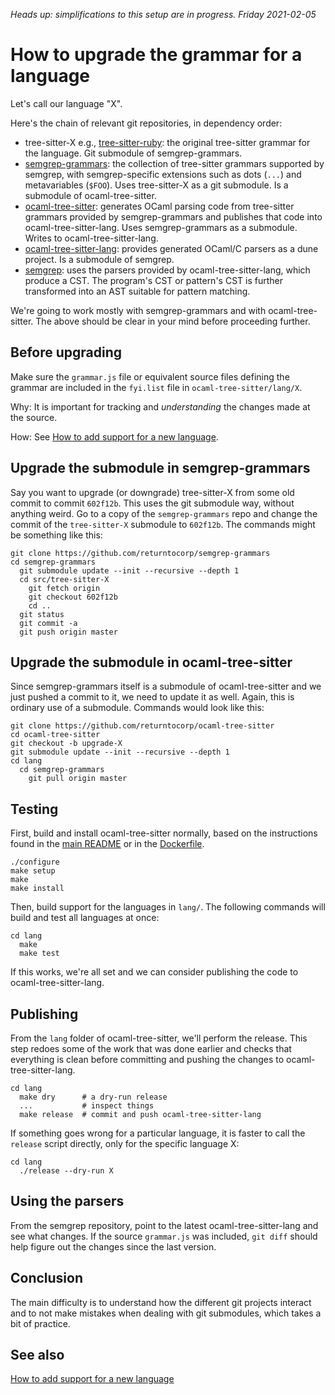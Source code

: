 *Heads up: simplifications to this setup are in progress. Friday 2021-02-05*

How to upgrade the grammar for a language
==

Let's call our language "X".

Here's the chain of relevant git repositories, in dependency order:

* tree-sitter-X e.g.,
  [tree-sitter-ruby](https://github.com/tree-sitter/tree-sitter-ruby):
  the original tree-sitter grammar for the language.
  Git submodule of semgrep-grammars.
* [semgrep-grammars](https://github.com/returntocorp/semgrep-grammars):
  the collection of tree-sitter grammars supported by semgrep,
  with semgrep-specific extensions such as dots (`...`) and
  metavariables (`$FOO`). Uses tree-sitter-X as a git submodule. Is a
  submodule of ocaml-tree-sitter.
* [ocaml-tree-sitter](https://github.com/returntocorp/ocaml-tree-sitter):
  generates OCaml parsing code from tree-sitter grammars provided by
  semgrep-grammars and publishes that code into
  ocaml-tree-sitter-lang. Uses semgrep-grammars as a submodule. Writes
  to ocaml-tree-sitter-lang.
* [ocaml-tree-sitter-lang](https://github.com/returntocorp/ocaml-tree-sitter-lang):
  provides generated OCaml/C parsers as a dune project. Is a submodule
  of semgrep.
* [semgrep](https://github.com/returntocorp/semgrep): uses the parsers
  provided by ocaml-tree-sitter-lang, which produce a CST. The
  program's CST or pattern's CST is further transformed into an AST
  suitable for pattern matching.

We're going to work mostly with semgrep-grammars and with
ocaml-tree-sitter. The above should be clear in your mind before
proceeding further.

Before upgrading
--

Make sure the `grammar.js` file or equivalent source files
defining the grammar are included in the `fyi.list` file in
`ocaml-tree-sitter/lang/X`.

Why: It is important for tracking and _understanding_ the changes made at the
source.

How: See [How to add support for a new language](adding-a-language.md).

Upgrade the submodule in semgrep-grammars
--

Say you want to upgrade (or downgrade) tree-sitter-X from some old
commit to commit `602f12b`. This uses the git submodule way, without
anything weird. Go to a copy of the `semgrep-grammars` repo and change
the commit of the `tree-sitter-X` submodule to `602f12b`. The commands
might be something like this:

```
git clone https://github.com/returntocorp/semgrep-grammars
cd semgrep-grammars
  git submodule update --init --recursive --depth 1
  cd src/tree-sitter-X
    git fetch origin
    git checkout 602f12b
    cd ..
  git status
  git commit -a
  git push origin master
```

Upgrade the submodule in ocaml-tree-sitter
--

Since semgrep-grammars itself is a submodule of ocaml-tree-sitter and
we just pushed a commit to it, we need to update it as well. Again,
this is ordinary use of a submodule. Commands would look like this:

```
git clone https://github.com/returntocorp/ocaml-tree-sitter
cd ocaml-tree-sitter
git checkout -b upgrade-X
git submodule update --init --recursive --depth 1
cd lang
  cd semgrep-grammars
    git pull origin master
```

Testing
--

First, build and install ocaml-tree-sitter normally, based on the
instructions found in the [main README](../README.md) or in the
[Dockerfile](../Dockerfile).

```
./configure
make setup
make
make install
```

Then, build support for the languages in `lang/`. The following
commands will build and test all languages at once:

```
cd lang
  make
  make test
```

If this works, we're all set and we can consider publishing the code
to ocaml-tree-sitter-lang.

Publishing
--

From the `lang` folder of ocaml-tree-sitter, we'll perform the
release. This step redoes some of the work that was done earlier and
checks that everything is clean before committing and pushing the
changes to ocaml-tree-sitter-lang.

```
cd lang
  make dry      # a dry-run release
  ...           # inspect things
  make release  # commit and push ocaml-tree-sitter-lang
```

If something goes wrong for a particular language, it is faster to
call the `release` script directly, only for the specific language X:

```
cd lang
  ./release --dry-run X
```

Using the parsers
--

From the semgrep repository, point to the latest ocaml-tree-sitter-lang
and see what changes. If the source `grammar.js` was included, `git
diff` should help figure out the changes since the last version.

Conclusion
--

The main difficulty is to understand how the different git projects
interact and to not make mistakes when dealing with git submodules,
which takes a bit of practice.

See also
--

[How to add support for a new language](adding-a-language.md)

